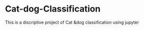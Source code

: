# Cat-dog-Classification
This is a discriptive project of Cat &amp;dog classification using jupyter 
